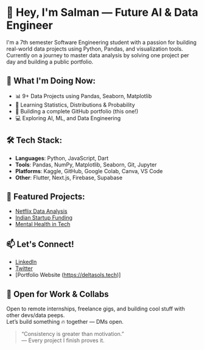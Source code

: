 # 👋 Hey, I'm Salman — Future AI & Data Engineer

I'm a 7th semester Software Engineering student with a passion for building real-world data projects using Python, Pandas, and visualization tools.  
Currently on a journey to master data analysis by solving one project per day and building a public portfolio.

## 🚀 What I'm Doing Now:
- 📊 9+ Data Projects using Pandas, Seaborn, Matplotlib
- 🧠 Learning Statistics, Distributions & Probability
- 📂 Building a complete GitHub portfolio (this one!)
- 💻 Exploring AI, ML, and Data Engineering

## 🛠 Tech Stack:
- **Languages**: Python, JavaScript, Dart
- **Tools**: Pandas, NumPy, Matplotlib, Seaborn, Git, Jupyter
- **Platforms**: Kaggle, GitHub, Google Colab, Canva, VS Code
- **Other**: Flutter, Next.js, Firebase, Supabase

## 🔗 Featured Projects:
- [Netflix Data Analysis](https://github.com/Salman0452/my-data-portfolio/tree/main/netflix-analysis)
- [Indian Startup Funding](https://github.com/Salman0452/my-data-portfolio/tree/main/startup-funding)
- [Mental Health in Tech](https://github.com/Salman0452/my-data-portfolio/tree/main/mental-health-analysis)

## 📫 Let's Connect!
- [LinkedIn](https://www.linkedin.com/in/salman-ahmad-dev)
- [Twitter](https://x.com/sa26122612)
- [Portfolio Website (https://deltasols.tech)]

## 🚀 Open for Work & Collabs

Open to remote internships, freelance gigs, and building cool stuff with other devs/data peeps.  
Let’s build something 🔥 together — DMs open.

> “Consistency is greater than motivation.”  
> — Every project I finish proves it.
